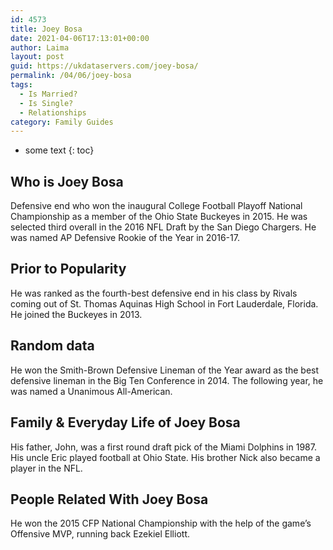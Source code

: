 ```yaml
---
id: 4573
title: Joey Bosa
date: 2021-04-06T17:13:01+00:00
author: Laima
layout: post
guid: https://ukdataservers.com/joey-bosa/
permalink: /04/06/joey-bosa
tags:
  - Is Married?
  - Is Single?
  - Relationships
category: Family Guides
---
```


* some text
{: toc}


## Who is Joey Bosa
                  
                  
                  
Defensive end who won the inaugural College Football Playoff National Championship as a member of the Ohio State Buckeyes in 2015. He was selected third overall in the 2016 NFL Draft by the San Diego Chargers. He was named AP Defensive Rookie of the Year in 2016-17.
                  
              
            
              
            
                
                
                
## Prior to Popularity
                  
                  
                  
He was ranked as the fourth-best defensive end in his class by Rivals coming out of St. Thomas Aquinas High School in Fort Lauderdale, Florida. He joined the Buckeyes in 2013.
                  
              
            
              
            
                
                
                
## Random data
                  
                  
                  
He won the Smith-Brown Defensive Lineman of the Year award as the best defensive lineman in the Big Ten Conference in 2014. The following year, he was named a Unanimous All-American.
                  
              
            
              
            
                
                
                
## Family & Everyday Life of Joey Bosa
                  
                  
                  
His father, John, was a first round draft pick of the Miami Dolphins in 1987. His uncle Eric played football at Ohio State. His brother Nick also became a player in the NFL.
                  
              
            
              
            
                
                
                
## People Related With Joey Bosa
                  
                  
                  
He won the 2015 CFP National Championship with the help of the game&#8217;s Offensive MVP, running back Ezekiel Elliott.
                  
              
            
              
            
                
              
            
              
              
            
            
              
            
          
          
          